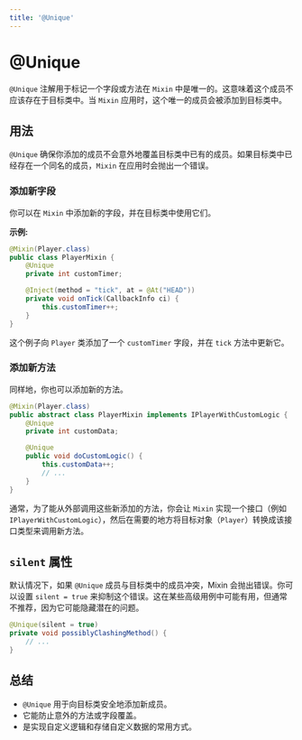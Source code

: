 ```yaml
---
title: '@Unique'
---
```


# @Unique

`@Unique` 注解用于标记一个字段或方法在 `Mixin` 中是唯一的。这意味着这个成员不应该存在于目标类中。当 `Mixin` 应用时，这个唯一的成员会被添加到目标类中。

## 用法

`@Unique` 确保你添加的成员不会意外地覆盖目标类中已有的成员。如果目标类中已经存在一个同名的成员，`Mixin` 在应用时会抛出一个错误。

### 添加新字段

你可以在 `Mixin` 中添加新的字段，并在目标类中使用它们。

**示例:**
```java
@Mixin(Player.class)
public class PlayerMixin {
    @Unique
    private int customTimer;

    @Inject(method = "tick", at = @At("HEAD"))
    private void onTick(CallbackInfo ci) {
        this.customTimer++;
    }
}
```
这个例子向 `Player` 类添加了一个 `customTimer` 字段，并在 `tick` 方法中更新它。

### 添加新方法

同样地，你也可以添加新的方法。
```java
@Mixin(Player.class)
public abstract class PlayerMixin implements IPlayerWithCustomLogic {
    @Unique
    private int customData;

    @Unique
    public void doCustomLogic() {
        this.customData++;
        // ...
    }
}
```
通常，为了能从外部调用这些新添加的方法，你会让 `Mixin` 实现一个接口（例如 `IPlayerWithCustomLogic`），然后在需要的地方将目标对象（`Player`）转换成该接口类型来调用新方法。

## `silent` 属性

默认情况下，如果 `@Unique` 成员与目标类中的成员冲突，Mixin 会抛出错误。你可以设置 `silent = true` 来抑制这个错误。这在某些高级用例中可能有用，但通常不推荐，因为它可能隐藏潜在的问题。

```java
@Unique(silent = true)
private void possiblyClashingMethod() {
    // ...
}
```

## 总结

- `@Unique` 用于向目标类安全地添加新成员。
- 它能防止意外的方法或字段覆盖。
- 是实现自定义逻辑和存储自定义数据的常用方式。 